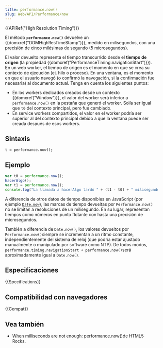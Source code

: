 ```yaml
---
title: performance.now()
slug: Web/API/Performance/now
---
```


{{APIRef("High Resolution Timing")}}

El método **`performance.now()`** devuelve un {{domxref("DOMHighResTimeStamp")}}, medido en milisegundos, con una precisión de cinco milésimas de segundo (5 microsegundos).

El valor devuelto representa el tiempo transcurrido desde el **tiempo de origen** (la propiedad {{domxref("PerformanceTiming.navigationStart")}}). En un web worker, el tiempo de origen es el momento en que se crea su contexto de ejecución (ej. hilo o proceso). En una ventana, es el momento en que el usuario navegó (o confirmó la navegación, si la confirmación fue necesaria) al documento actual. Tenga en cuenta los siguientes puntos:

- En los workers dedicados creados desde un contexto {{domxref("Window")}}, el valor del worker será inferior a `performance.now()` en la pestaña que generó el worker. Solía ser igual que `t0` del contexto principal, pero fue cambiado.
- En service workers compartidos, el valor en el worker podría ser superior al del contexto principal debido a que la ventana puede ser creada después de esos workers.

## Sintaxis

```
t = performance.now();
```

## Ejemplo

```js
var t0 = performance.now();
hacerAlgo();
var t1 = performance.now();
console.log("La llamada a hacerAlgo tardó " + (t1 - t0) + " milisegundos.");
```

A diferencia de otros datos de tiempo disponibles en JavaScript (por ejemplo [`Date.now`](/es/docs/Web/JavaScript/Reference/Global_Objects/Date/now)), las marcas de tiempo devueltas por `Performance.now()` no se limitan a resoluciones de un milisegundo. En su lugar, representan tiempos como números en punto flotante con hasta una precisión de microsegundos.

También a diferencia de `Date.now()`, los valores devueltos por `Performance.now()`siempre se incrementan a un ritmo constante, independientemente del sistema de reloj (que podría estar ajustado manualmente o manipulado por software como NTP). De todos modos, `performance.timing.navigationStart + performance.now()`será aproximadamente igual a `Date.now()`.

## Especificaciones

{{Specifications}}

## Compatibilidad con navegadores

{{Compat}}

## Vea también

- [When milliseconds are not enough: performance.now()](http://updates.html5rocks.com/2012/08/When-milliseconds-are-not-enough-performance-now)de HTML5 Rocks.
